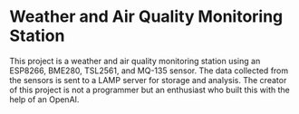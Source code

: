 # Weather and Air Quality Monitoring Station
This project is a weather and air quality monitoring station using an ESP8266, BME280, TSL2561, and MQ-135 sensor. The data collected from the sensors is sent to a LAMP server for storage and analysis. The creator of this project is not a programmer but an enthusiast who built this with the help of an OpenAI. 
